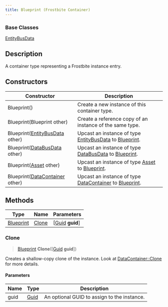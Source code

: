 ```yaml
---
title: Blueprint (Frostbite Container)
---
```

### Base Classes

[EntityBusData](EntityBusData)

## Description

A container type representing a Frostbite instance entry.

## Constructors

| Constructor                                                          | Description                                                                                               |
| -------------------------------------------------------------------- | --------------------------------------------------------------------------------------------------------- |
| Blueprint()                                                          | Create a new instance of this container type.                                                             |
| Blueprint(Blueprint other)                                           | Create a reference copy of an instance of the same type.                                                  |
| Blueprint([EntityBusData](EntityBusData) other)                      | Upcast an instance of type [EntityBusData](EntityBusData) to [Blueprint](Blueprint).                      |
| Blueprint([DataBusData](DataBusData) other)                          | Upcast an instance of type [DataBusData](DataBusData) to [Blueprint](Blueprint).                          |
| Blueprint([Asset](Asset) other)                                      | Upcast an instance of type [Asset](Asset) to [Blueprint](Blueprint).                                      |
| Blueprint([DataContainer](/vext/ref/cls/shr/datacontainer) other) | Upcast an instance of type [DataContainer](/vext/ref/cls/shr/datacontainer) to [Blueprint](Blueprint). |

## Methods

| Type                   | Name            | Parameters                                     |
| ---------------------- | --------------- | ---------------------------------------------- |
| [Blueprint](Blueprint) | [Clone](#clone) | \[[Guid](/vext/ref/cls/shr/guid) **guid**\] |

### Clone

> [Blueprint](Blueprint) **Clone**(\[[Guid](/vext/ref/cls/shr/guid) **guid**\])

Creates a shallow-copy clone of the instance. Look at [DataContainer::Clone](/vext/ref/cls/shr/datacontainer#clone) for more details.

#### Parameters

| Name | Type         | Description                                 |
| ---- | ------------ | ------------------------------------------- |
| guid | [Guid](Guid) | An optional GUID to assign to the instance. |
